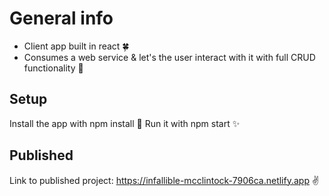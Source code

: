 # General info

- Client app built in react 🍀
- Consumes a web service & let's the user interact with it with full CRUD functionality 🌵
 
 ## Setup
 
 Install the app with npm install 💫
 Run it with npm start ✨
 
 ## Published
 Link to published project: https://infallible-mcclintock-7906ca.netlify.app ✌️
 

